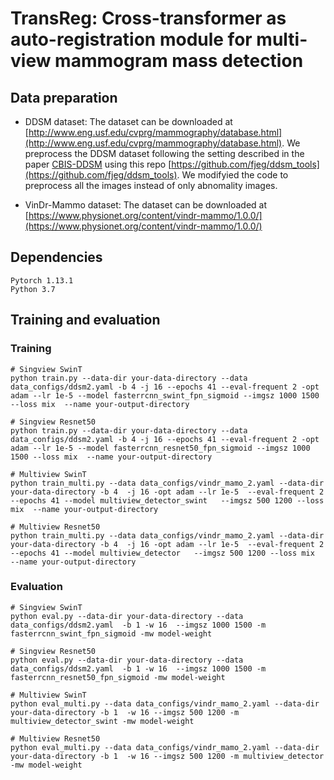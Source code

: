 # TransReg: Cross-transformer as auto-registration module for multi-view mammogram mass detection


## Data preparation

* DDSM dataset: The dataset can be downloaded at [http://www.eng.usf.edu/cvprg/mammography/database.html](http://www.eng.usf.edu/cvprg/mammography/database.html). We preprocess the DDSM dataset following the setting described in the paper [CBIS-DDSM](https://www.nature.com/articles/sdata2017177) using this repo [https://github.com/fjeg/ddsm_tools](https://github.com/fjeg/ddsm_tools). We modifyied the code to preprocess all the images instead of only abnomality images. 

* VinDr-Mammo dataset: The dataset can be downloaded at [https://www.physionet.org/content/vindr-mammo/1.0.0/](https://www.physionet.org/content/vindr-mammo/1.0.0/)

## Dependencies
```
Pytorch 1.13.1
Python 3.7 
```
## Training and evaluation
### Training
```
# Singview SwinT
python train.py --data-dir your-data-directory --data data_configs/ddsm2.yaml -b 4 -j 16 --epochs 41 --eval-frequent 2 -opt adam --lr 1e-5 --model fasterrcnn_swint_fpn_sigmoid --imgsz 1000 1500 --loss mix  --name your-output-directory

# Singview Resnet50
python train.py --data-dir your-data-directory --data data_configs/ddsm2.yaml -b 4 -j 16 --epochs 41 --eval-frequent 2 -opt adam --lr 1e-5 --model fasterrcnn_resnet50_fpn_sigmoid --imgsz 1000 1500 --loss mix  --name your-output-directory

# Multiview SwinT
python train_multi.py --data data_configs/vindr_mamo_2.yaml --data-dir your-data-directory -b 4  -j 16 -opt adam --lr 1e-5  --eval-frequent 2 --epochs 41 --model multiview_detector_swint   --imgsz 500 1200 --loss mix  --name your-output-directory

# Multiview Resnet50
python train_multi.py --data data_configs/vindr_mamo_2.yaml --data-dir your-data-directory -b 4  -j 16 -opt adam --lr 1e-5  --eval-frequent 2 --epochs 41 --model multiview_detector   --imgsz 500 1200 --loss mix  --name your-output-directory

```
### Evaluation

```
# Singview SwinT
python eval.py --data-dir your-data-directory --data data_configs/ddsm2.yaml  -b 1 -w 16  --imgsz 1000 1500 -m fasterrcnn_swint_fpn_sigmoid -mw model-weight

# Singview Resnet50
python eval.py --data-dir your-data-directory --data data_configs/ddsm2.yaml  -b 1 -w 16  --imgsz 1000 1500 -m fasterrcnn_resnet50_fpn_sigmoid -mw model-weight

# Multiview SwinT
python eval_multi.py --data data_configs/vindr_mamo_2.yaml --data-dir your-data-directory -b 1  -w 16 --imgsz 500 1200 -m multiview_detector_swint -mw model-weight

# Multiview Resnet50
python eval_multi.py --data data_configs/vindr_mamo_2.yaml --data-dir your-data-directory -b 1  -w 16 --imgsz 500 1200 -m multiview_detector -mw model-weight

```



